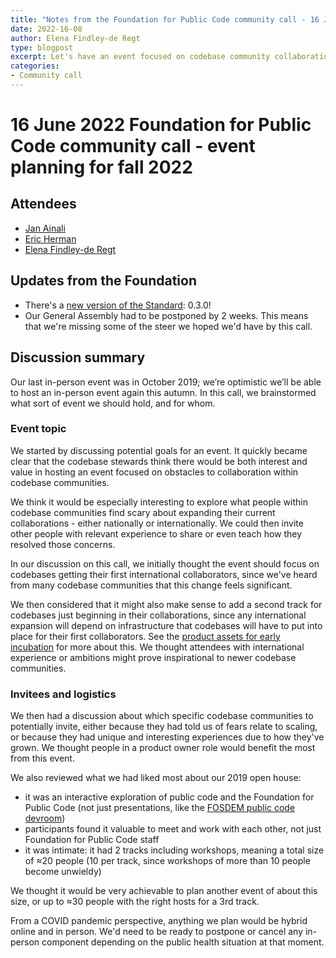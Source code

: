 ```yaml
---
title: "Notes from the Foundation for Public Code community call - 16 June 2022"
date: 2022-16-08
author: Elena Findley-de Regt
type: blogpost
excerpt: Let's have an event focused on codebase community collaboration skills
categories:
- Community call
---
```


# 16 June 2022 Foundation for Public Code community call - event planning for fall 2022

## Attendees

* [Jan Ainali](https://publiccode.net/who-we-are/team/jan-ainali.html)
* [Eric Herman](https://publiccode.net/who-we-are/team/eric-herman.html)
* [Elena Findley-de Regt](https://publiccode.net/who-we-are/team/elena-findley-de-regt.html)

## Updates from the Foundation

* There's a [new version of the Standard](https://standard.publiccode.net/CHANGELOG.html): 0.3.0!
* Our General Assembly had to be postponed by 2 weeks. This means that we're missing some of the steer we hoped we'd have by this call.

## Discussion summary

Our last in-person event was in October 2019; we’re optimistic we’ll be able to host an in-person event again this autumn. In this call, we brainstormed what sort of event we should hold, and for whom.

### Event topic

We started by discussing potential goals for an event. It quickly became clear that the codebase stewards think there would be both interest and value in hosting an event focused on obstacles to collaboration within codebase communities.

We think it would be especially interesting to explore what people within codebase communities find scary about expanding their current collaborations - either nationally or internationally. We could then invite other people with relevant experience to share or even teach how they resolved those concerns.

In our discussion on this call, we initially thought the event should focus on codebases getting their first international collaborators, since we've heard from many codebase communities that this change feels significant.

We then considered that it might also make sense to add a second track for codebases just beginning in their collaborations, since any international expansion will depend on infrastructure that codebases will have to put into place for their first collaborators. See the [product assets for early incubation](https://about.publiccode.net/activities/codebase-stewardship/product-assets-for-early-incubation.html) for more about this. We thought attendees with international experience or ambitions might prove inspirational to newer codebase communities.

### Invitees and logistics

We then had a discussion about which specific codebase communities to potentially invite, either because they had told us of fears relate to scaling, or because they had unique and interesting experiences due to how they've grown. We thought people in a product owner role would benefit the most from this event.

We also reviewed what we had liked most about our 2019 open house:

* it was an interactive exploration of public code and the Foundation for Public Code (not just presentations, like the [FOSDEM public code devroom](https://fosdem.org/2022/schedule/track/public_code/))
* participants found it valuable to meet and work with each other, not just Foundation for Public Code staff
* it was intimate: it had 2 tracks including workshops, meaning a total size of ≈20 people (10 per track, since workshops of more than 10 people become unwieldy)

We thought it would be very achievable to plan another event of about this size, or up to ≈30 people with the right hosts for a 3rd track.

From a COVID pandemic perspective, anything we plan would be hybrid online and in person. We'd need to be ready to postpone or cancel any in-person component depending on the public health situation at that moment.
